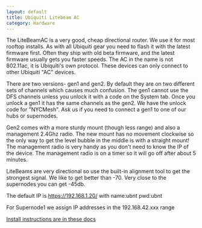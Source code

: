 ```yaml
---
layout: default
title: Ubiquiti Litebeam AC
category: Hardware
---
```

The LiteBeamAC is a very good, cheap directional router. We use it for most rooftop installs. As with all Ubiquiti gear you need to flash it with the latest firmware first. Often they ship with old beta firmware, and the latest firmware usually gets you faster speeds. The AC in the name is not 802.11ac, it is Ubiquiti's own protocol. These devices can only connect to other Ubiquiti "AC" devices. 

There are two versions- gen1 and gen2. By default they are on two different sets of channels which causes much confusion.
The gen1 cannot use the DFS channels unless you unlock it with a code on the System tab. Once you unlock a gen1 it has the same channels as the gen2. We have the unlock code for "NYCMesh". Ask us if you need to connect a gen1 to one of our hubs or supernodes.

Gen2 comes with a more sturdy mount (though less range) and also a management 2.4Ghz radio. The new mount has no movement clockwise so the only way to get the level bubble in the middle is with a straight mount! The management radio is very handy as you don't need to know the IP of the device. The management radio is on a timer so it will go off after about 5 minutes.

LiteBeams are very directional so use the built-in alignment tool to get the strongest signal. We like to get better than -70. Very close to the supernodes you can get -45db.

The default IP is https://192.168.1.20/ with name:ubnt pwd:ubnt

For Supernode1 we assign IP addresses in the 192.168.42.xxx range

[Install instructions are in these docs](../../installs/cpe)
